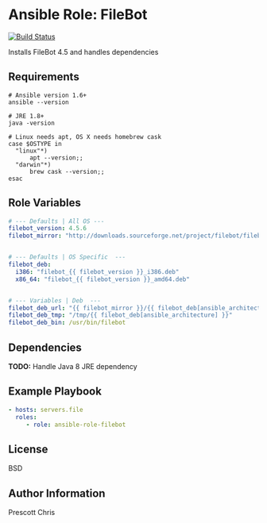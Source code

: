 Ansible Role: FileBot
=========
[![Build Status](https://travis-ci.org/cmprescott/ansible-role-filebot.svg?branch=master)](https://travis-ci.org/cmprescott/ansible-role-filebot)

Installs FileBot 4.5 and handles dependencies

Requirements
------------

```shell
# Ansible version 1.6+
ansible --version

# JRE 1.8+
java -version

# Linux needs apt, OS X needs homebrew cask
case $OSTYPE in
  "linux"*)
      apt --version;;
  "darwin"*)
      brew cask --version;;
esac
```

Role Variables
--------------

```yaml
# --- Defaults | All OS ---
filebot_version: 4.5.6
filebot_mirror: "http://downloads.sourceforge.net/project/filebot/filebot/FileBot_{{ filebot_version }}"


# --- Defaults | OS Specific  ---
filebot_deb:
  i386: "filebot_{{ filebot_version }}_i386.deb"
  x86_64: "filebot_{{ filebot_version }}_amd64.deb"


# --- Variables | Deb  ---
filebot_deb_url: "{{ filebot_mirror }}/{{ filebot_deb[ansible_architecture] }}"
filebot_deb_tmp: "/tmp/{{ filebot_deb[ansible_architecture] }}"
filebot_deb_bin: /usr/bin/filebot
```

Dependencies
------------

**TODO:** Handle Java 8 JRE dependency 

Example Playbook
----------------

```yaml
- hosts: servers.file
  roles:
     - role: ansible-role-filebot
```

License
-------

BSD

Author Information
------------------

Prescott Chris
